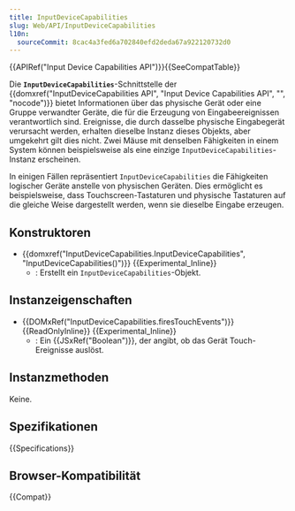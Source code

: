 ```yaml
---
title: InputDeviceCapabilities
slug: Web/API/InputDeviceCapabilities
l10n:
  sourceCommit: 8cac4a3fed6a702840efd2deda67a922120732d0
---
```


{{APIRef("Input Device Capabilities API")}}{{SeeCompatTable}}

Die **`InputDeviceCapabilities`**-Schnittstelle der {{domxref("InputDeviceCapabilities API", "Input Device Capabilities API", "", "nocode")}} bietet Informationen über das physische Gerät oder eine Gruppe verwandter Geräte, die für die Erzeugung von Eingabeereignissen verantwortlich sind. Ereignisse, die durch dasselbe physische Eingabegerät verursacht werden, erhalten dieselbe Instanz dieses Objekts, aber umgekehrt gilt dies nicht. Zwei Mäuse mit denselben Fähigkeiten in einem System können beispielsweise als eine einzige `InputDeviceCapabilities`-Instanz erscheinen.

In einigen Fällen repräsentiert `InputDeviceCapabilities` die Fähigkeiten logischer Geräte anstelle von physischen Geräten. Dies ermöglicht es beispielsweise, dass Touchscreen-Tastaturen und physische Tastaturen auf die gleiche Weise dargestellt werden, wenn sie dieselbe Eingabe erzeugen.

## Konstruktoren

- {{domxref("InputDeviceCapabilities.InputDeviceCapabilities", "InputDeviceCapabilities()")}} {{Experimental_Inline}}
  - : Erstellt ein `InputDeviceCapabilities`-Objekt.

## Instanzeigenschaften

- {{DOMxRef("InputDeviceCapabilities.firesTouchEvents")}} {{ReadOnlyInline}} {{Experimental_Inline}}
  - : Ein {{JSxRef("Boolean")}}, der angibt, ob das Gerät Touch-Ereignisse auslöst.

## Instanzmethoden

Keine.

## Spezifikationen

{{Specifications}}

## Browser-Kompatibilität

{{Compat}}
